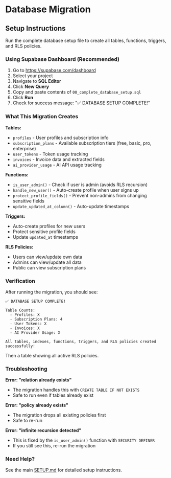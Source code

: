 # Database Migration

## Setup Instructions

Run the complete database setup file to create all tables, functions, triggers, and RLS policies.

### Using Supabase Dashboard (Recommended)

1. Go to https://supabase.com/dashboard
2. Select your project
3. Navigate to **SQL Editor**
4. Click **New Query**
5. Copy and paste contents of `00_complete_database_setup.sql`
6. Click **Run**
7. Check for success message: "✅ DATABASE SETUP COMPLETE!"

### What This Migration Creates

**Tables:**
- `profiles` - User profiles and subscription info
- `subscription_plans` - Available subscription tiers (free, basic, pro, enterprise)
- `user_tokens` - Token usage tracking
- `invoices` - Invoice data and extracted fields
- `ai_provider_usage` - AI API usage tracking

**Functions:**
- `is_user_admin()` - Check if user is admin (avoids RLS recursion)
- `handle_new_user()` - Auto-create profile when user signs up
- `protect_profile_fields()` - Prevent non-admins from changing sensitive fields
- `update_updated_at_column()` - Auto-update timestamps

**Triggers:**
- Auto-create profiles for new users
- Protect sensitive profile fields
- Update `updated_at` timestamps

**RLS Policies:**
- Users can view/update own data
- Admins can view/update all data
- Public can view subscription plans

### Verification

After running the migration, you should see:

```
✅ DATABASE SETUP COMPLETE!

Table Counts:
  - Profiles: X
  - Subscription Plans: 4
  - User Tokens: X
  - Invoices: X
  - AI Provider Usage: X

All tables, indexes, functions, triggers, and RLS policies created successfully!
```

Then a table showing all active RLS policies.

### Troubleshooting

**Error: "relation already exists"**
- The migration handles this with `CREATE TABLE IF NOT EXISTS`
- Safe to run even if tables already exist

**Error: "policy already exists"**
- The migration drops all existing policies first
- Safe to re-run

**Error: "infinite recursion detected"**
- This is fixed by the `is_user_admin()` function with `SECURITY DEFINER`
- If you still see this, re-run the migration

### Need Help?

See the main [SETUP.md](../../SETUP.md) for detailed setup instructions.
